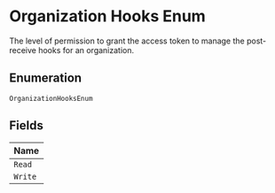 
# Organization Hooks Enum

The level of permission to grant the access token to manage the post-receive hooks for an organization.

## Enumeration

`OrganizationHooksEnum`

## Fields

| Name |
|  --- |
| `Read` |
| `Write` |


